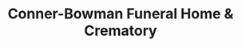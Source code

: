 ---
title: "Conner-Bowman Funeral Home & Crematory"
url: /rocky-mount/conner-bowman-funeral-home-und-crematory/
shop: Bestattungen
---